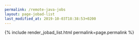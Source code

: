 ```yaml
---
permalink: /remote-java-jobs
layout: page-jobad-list
last_modified_at: 2019-10-03T18:38:53+0200
---
```

{% include render_jobad_list.html permalink=page.permalink %}
